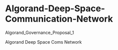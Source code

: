 # Algorand-Deep-Space-Communication-Network
Algorand_Governance_Proposal_1

Algorand Deep Space Coms Network
